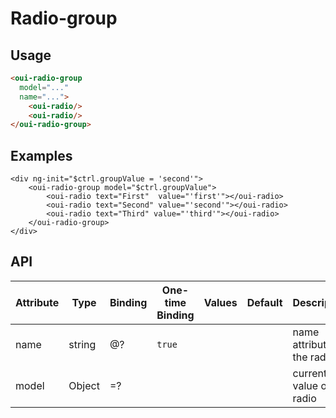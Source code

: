 # Radio-group

<component-status cx-design="complete" ux="rc"></component-status>

## Usage

```html
<oui-radio-group
  model="..."
  name="...">
    <oui-radio/>
    <oui-radio/>
</oui-radio-group>
```

## Examples

```html:preview
<div ng-init="$ctrl.groupValue = 'second'">
    <oui-radio-group model="$ctrl.groupValue">
        <oui-radio text="First"  value="'first'"></oui-radio>
        <oui-radio text="Second" value="'second'"></oui-radio>
        <oui-radio text="Third" value="'third'"></oui-radio>
    </oui-radio-group>
</div>
```

## API

| Attribute     | Type                    | Binding | One-time Binding | Values                   | Default | Description
| ----          | ----                    | ----    | ----             | ----                     | ----    | ----
| name          | string                  | @?      | `true`           |                          |         | name attribute of the radio
| model         | Object                  | =?      |                  |                          |         | current value of the radio
